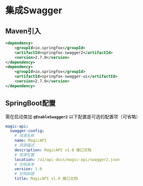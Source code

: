 # 集成Swagger <Badge text="0.3.0+" type="error"/>

## Maven引入
```xml
<dependency>
    <groupId>io.springfox</groupId>
    <artifactId>springfox-swagger2</artifactId>
    <version>2.7.0</version>
</dependency>
<dependency>
    <groupId>io.springfox</groupId>
    <artifactId>springfox-swagger-ui</artifactId>
    <version>2.7.0</version>
</dependency>
```

## SpringBoot配置

需在启动类加 **`@EnableSwagger2`**
以下配置是可选的配置项（可省略）

```yaml
magic-api:
  swagger-config:
    # 资源名称
    name: MagicAPI
    # 资源描述
    description: MagicAPI v1.0 接口文档
    # 资源位置
    location: /v2/api-docs/magic-api/swagger2.json
    # 文档版本
    version: 1.0
    # 文档标题
    title: MagicAPI v1.0 接口文档
```